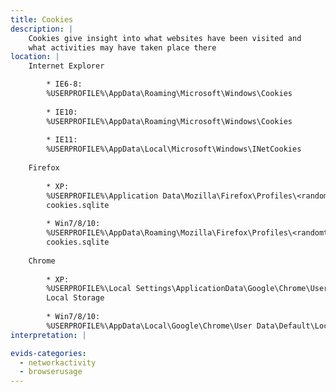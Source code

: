 ```yaml
---
title: Cookies
description: |
    Cookies give insight into what websites have been visited and
    what activities may have taken place there
location: |
    Internet Explorer

        * IE6-8:
        %USERPROFILE%\AppData\Roaming\Microsoft\Windows\Cookies
        
        * IE10:
        %USERPROFILE%\AppData\Roaming\Microsoft\Windows\Cookies
        
        * IE11:
        %USERPROFILE%\AppData\Local\Microsoft\Windows\INetCookies
    
    Firefox
        
        * XP:
        %USERPROFILE%\Application Data\Mozilla\Firefox\Profiles\<randomtext>.default\
        cookies.sqlite
        
        * Win7/8/10:
        %USERPROFILE%\AppData\Roaming\Mozilla\Firefox\Profiles\<randomtext>.default\
        cookies.sqlite
    
    Chrome
        
        * XP:
        %USERPROFILE%\Local Settings\ApplicationData\Google\Chrome\User Data\Default\
        Local Storage
        
        * Win7/8/10:
        %USERPROFILE%\AppData\Local\Google\Chrome\User Data\Default\Local Storage
interpretation: |

evids-categories:
  - networkactivity
  - browserusage
---
```

